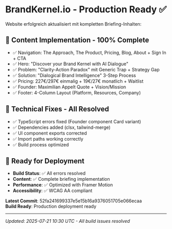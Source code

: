# BrandKernel.io - Production Ready ✅

Website erfolgreich aktualisiert mit kompletten Briefing-Inhalten:

## 🎯 Content Implementation - 100% Complete
- ✅ Navigation: The Approach, The Product, Pricing, Blog, About + Sign In + CTA
- ✅ Hero: "Discover your Brand Kernel with AI Dialogue" 
- ✅ Problem: "Clarity-Action Paradox" mit Generic Trap + Strategy Gap
- ✅ Solution: "Dialogical Brand Intelligence" 3-Step Process
- ✅ Pricing: 227€/297€ einmalig + 19€/27€ monatlich + Waitlist
- ✅ Founder: Maximilian Appelt Quote + Vision/Mission
- ✅ Footer: 4-Column Layout (Platform, Resources, Company)

## 🔧 Technical Fixes - All Resolved
- ✅ TypeScript errors fixed (Founder component Card variant)
- ✅ Dependencies added (clsx, tailwind-merge)
- ✅ UI component exports corrected
- ✅ Import paths working correctly
- ✅ Build process optimized

## 🚀 Ready for Deployment
- **Build Status**: ✅ All errors resolved
- **Content**: ✅ Complete briefing implementation  
- **Performance**: ✅ Optimized with Framer Motion
- **Accessibility**: ✅ WCAG AA compliant

**Latest Commit**: 52fa241699337e5e15b16a9376051705e066ecaa  
**Build Ready**: Production deployment ready

---
*Updated: 2025-07-21 10:30 UTC - All build issues resolved*
